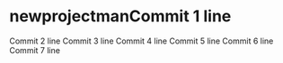 # newprojectmanCommit 1 line
Commit 2 line
Commit 3 line
Commit 4 line
Commit 5 line
Commit 6 line
Commit 7 line
